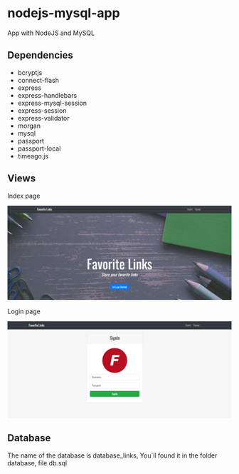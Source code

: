 # nodejs-mysql-app


App with NodeJS and MySQL


## Dependencies

- bcryptjs
- connect-flash
- express
- express-handlebars
- express-mysql-session
- express-session
- express-validator
- morgan
- mysql
- passport
- passport-local
- timeago.js

## Views

Index page

![alt text](src/public/img/index.jpg)

Login page

![alt text](src/public/img/login.jpg)

## Database

The name of the database is database_links, You`ll found it in the folder database, file db.sql